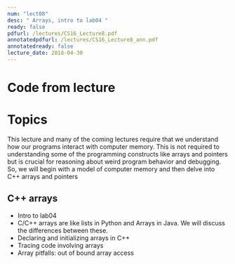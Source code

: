 ```yaml
---
num: "lect08"
desc: " Arrays, intro to lab04 "
ready: false
pdfurl: /lectures/CS16_Lecture8.pdf
annotatedpdfurl: /lectures/CS16_Lecture8_ann.pdf
annotatedready: false
lecture_date: 2018-04-30 
---
```

# Code from lecture


# Topics
This lecture and many of the coming lectures require that we understand how our programs interact with computer memory. This is not required to understanding some of the programming constructs like arrays and pointers but is crucial for reasoning about weird program behavior and debugging. So, we will begin with a model of computer memory and then delve into C++ arrays and pointers


## C++ arrays
* Intro to lab04
* C/C++ arrays are like lists in Python and Arrays in Java. We will discuss the differences between these.
* Declaring and initializing arrays in C++
* Tracing code involving arrays
* Array pitfalls: out of bound array access

